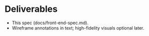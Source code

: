 # Deliverables
- This spec (docs/front-end-spec.md).
- Wireframe annotations in text; high-fidelity visuals optional later.
